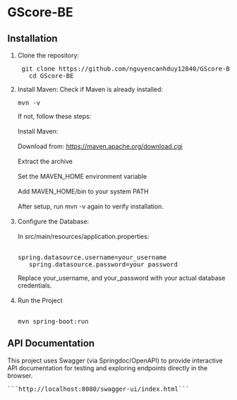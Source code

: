 # GScore-BE

## Installation
1. Clone the repository:
   <pre> git clone https://github.com/nguyencanhduy12840/GScore-BE.git 
      cd GScore-BE 
   </pre>
2. Install Maven:
   Check if Maven is already installed:
   <pre>mvn -v</pre>
   If not, follow these steps:<br/><br/>
   Install Maven:<br/><br/>
   Download from: https://maven.apache.org/download.cgi<br/><br/>
   Extract the archive<br/><br/>
   Set the MAVEN_HOME environment variable<br/><br/>
   Add MAVEN_HOME/bin to your system PATH<br/><br/>
   After setup, run mvn -v again to verify installation.<br/><br/>
3. Configure the Database:<br/><br/>
   In src/main/resources/application.properties:<br/><br/>
   <pre>spring.datasource.username=your_username
      spring.datasource.password=your_password</pre>
   Replace your_username, and your_password with your actual database credentials.<br/><br/>
4. Run the Project<br/><br/>
   <pre>mvn spring-boot:run</pre>

## API Documentation
This project uses Swagger (via Springdoc/OpenAPI) to provide interactive API documentation for testing and exploring endpoints directly in the browser.
<pre>```http://localhost:8080/swagger-ui/index.html```</pre>


